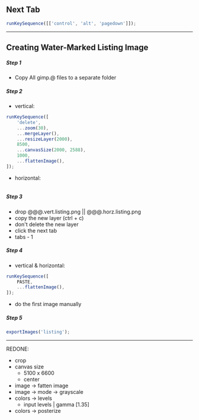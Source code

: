 ## Next Tab
```js
runKeySequence([['control', 'alt', 'pagedown']]);
```
---

## Creating Water-Marked Listing Image

##### Step 1
- Copy All gimp.@ files to a separate folder

##### Step 2
* vertical:
```js
runKeySequence([
    'delete',
    ...zoom(30),
    ...mergeLayer(),
    ...resizeLayer(2000),
    8500,
    ...canvasSize(2000, 2588),
    1000,
    ...flattenImage(),
]);
```

* horizontal:
```js
```

##### Step 3
* drop @@@.vert.listing.png || @@@.horz.listing.png
* copy the new layer (ctrl + c)
* don't delete the new layer
* click the next tab
* tabs - 1

##### Step 4
* vertical & horizontal:
```js
runKeySequence([
    PASTE,
    ...flattenImage(),
]);
```
* do the first image manually

##### Step 5
```js
exportImages('listing');
```
---

REDONE:

- crop
- canvas size
	* 5100 x 6600
	* center
- image -> fatten image
- image -> mode -> grayscale
- colors -> levels 
	* input levels | gamma [1.35]
- colors -> posterize
